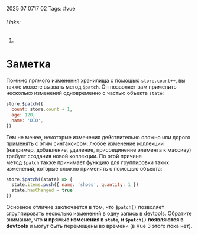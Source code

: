 2025 07 0717 02
Tags: #vue 
###### Links: 
1) 
# Заметка
Помимо прямого изменения хранилища с помощью `store.count++`, вы также можете вызвать метод `$patch`. Он позволяет вам применить несколько изменений одновременно с частью объекта `state`:
```js
store.$patch({
  count: store.count + 1,
  age: 120,
  name: 'DIO',
})
```
Тем не менее, некоторые изменения действительно сложно или дорого применять с этим синтаксисом: любое изменение коллекции (например, добавление, удаление, присоединение элемента к массиву) требует создания новой коллекции. По этой причине метод `$patch` также принимает функцию для группировки таких изменений, которые сложно применять с помощью объекта:
```js
store.$patch((state) => {
  state.items.push({ name: 'shoes', quantity: 1 })
  state.hasChanged = true
})
```
Основное отличие заключается в том, что `$patch()` позволяет сгруппировать несколько изменений в одну запись в devtools. Обратите внимание, что **и прямые изменения в `state`, и `$patch()` появляются в devtools** и могут быть перемещены во времени (в Vue 3 этого пока нет).